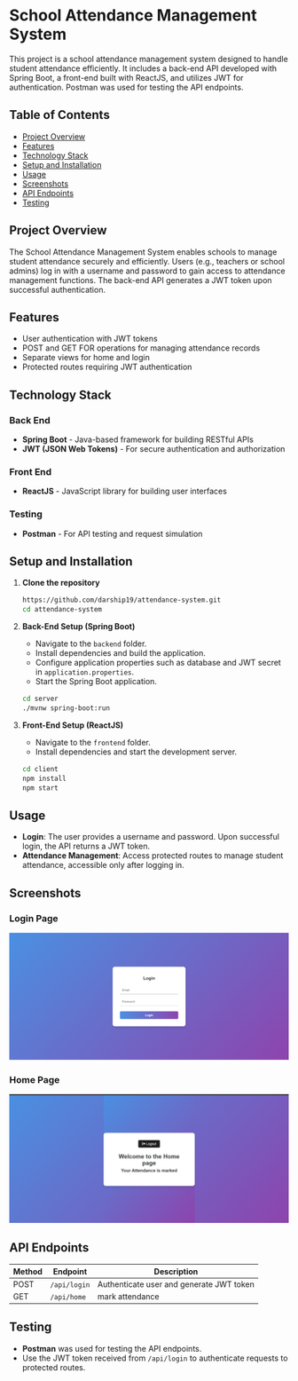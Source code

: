# School Attendance Management System

This project is a school attendance management system designed to handle student attendance efficiently. It includes a back-end API developed with Spring Boot, a front-end built with ReactJS, and utilizes JWT for authentication. Postman was used for testing the API endpoints.

## Table of Contents

- [Project Overview](#project-overview)
- [Features](#features)
- [Technology Stack](#technology-stack)
- [Setup and Installation](#setup-and-installation)
- [Usage](#usage)
- [Screenshots](#screenshots)
- [API Endpoints](#api-endpoints)
- [Testing](#testing)
## Project Overview

The School Attendance Management System enables schools to manage student attendance securely and efficiently. Users (e.g., teachers or school admins) log in with a username and password to gain access to attendance management functions. The back-end API generates a JWT token upon successful authentication.

## Features

- User authentication with JWT tokens
- POST and GET FOR  operations for managing attendance records
- Separate views for home and login
- Protected routes requiring JWT authentication

## Technology Stack

### Back End
- **Spring Boot** - Java-based framework for building RESTful APIs
- **JWT (JSON Web Tokens)** - For secure authentication and authorization

### Front End
- **ReactJS** - JavaScript library for building user interfaces

### Testing
- **Postman** - For API testing and request simulation

## Setup and Installation

1. **Clone the repository**
    ```bash
   https://github.com/darship19/attendance-system.git
    cd attendance-system
    ```

2. **Back-End Setup (Spring Boot)**
    - Navigate to the `backend` folder.
    - Install dependencies and build the application.
    - Configure application properties such as database and JWT secret in `application.properties`.
    - Start the Spring Boot application.
    
    ```bash
    cd server
    ./mvnw spring-boot:run
    ```

3. **Front-End Setup (ReactJS)**
    - Navigate to the `frontend` folder.
    - Install dependencies and start the development server.
    
    ```bash
    cd client
    npm install
    npm start
    ```

## Usage

- **Login**: The user provides a username and password. Upon successful login, the API returns a JWT token.
- **Attendance Management**: Access protected routes to manage student attendance, accessible only after logging in.

## Screenshots
### Login Page
![Login](./doc/LoginPage.png)

### Home Page
![Home](./doc/Home.png)



## API Endpoints

| Method | Endpoint           | Description                                  |
|--------|---------------------|----------------------------------------------|
| POST   | `/api/login`  | Authenticate user and generate JWT token     |
| GET    | `/api/home`  | mark attendance |


## Testing

- **Postman** was used for testing the API endpoints.
- Use the JWT token received from `/api/login` to authenticate requests to protected routes.



